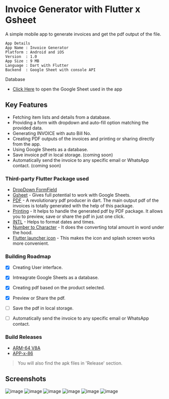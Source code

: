 # Invoice Generator with Flutter x Gsheet

A simple mobile app to generate invoices and get the pdf output of the file.

```
App Details
App Name : Invoice Generator
Platform : Android and iOS
Version  : 1.0
App Size : 9 MB
Language : Dart with Flutter
Backend  : Google Sheet with console API
```
Database
- [Click Here](https://cutt.ly/f2Cy9vu) to open the Google Sheet used in the app

## Key Features
- Fetching item lists and details from a database. 
- Providing a form with dropdown and auto-fill option matching the provided data.
- Generating INVOICE with auto Bill No.
- Creating PDF outputs of the invoices and printing or sharing directly from the app.
- Using Google Sheets as a database. 
- Save invoice pdf in local storage. (coming soon)
- Automatically send the invoice to any specific email or WhatsApp contact. (coming soon)

### Third-party Flutter Package used
- [DropDown FormField](https://pub.dev/packages/dropdown_formfield) 
- [Gsheet](https://pub.dev/packages/gsheets) - Gives full potential to work with Google Sheets.
- [PDF](https://pub.dev/packages/pdf) - A revolutionary pdf producer in dart. The main output pdf of the invoices is totally generated with the help of this package.
- [Printing](https://pub.dev/packages/printing) - It helps to handle the generated pdf by PDF package. It allows you to preview, save or share the pdf in just one click.
- [INTL](https://pub.dev/packages/intl) - Helps to format dates and times.
- [Number to Character](https://pub.dev/packages/number_to_character) - It does the converting total amount in word under the hood. 
- [Flutter launcher icon](https://pub.dev/packages/flutter_launcher_icons) - This makes the icon and splash screen works more convenient. 


### Building Roadmap
- [x] Creating User interface.
- [x] Intreagrate Google Sheets as a database.
- [x] Creating pdf based on the product selected.
- [x] Preview or Share the pdf.
- [ ] Save the pdf in local storage.
- [ ] Automatically send the invoice to any specific email or WhatsApp contact.


### Build Releases 
- [ARM-64 V8A](https://drive.google.com/file/d/1etM_k72_tvMX-_o_CqI0g5WhlQbb-iR3/view?usp=share_link)
- [APP-x-86](https://drive.google.com/file/d/1X1--nXNQIbzIDUs77lyGo3M1HXkeEFwg/view?usp=share_link)
> You will also find the apk files in 'Release' section.

## Screenshots

![image](https://user-images.githubusercontent.com/95021955/212470272-d7f37cdb-6216-44b3-8994-880565942c08.png)
![image](https://user-images.githubusercontent.com/95021955/212470290-3d370ed1-3346-41c3-a297-e6d815a01029.png)
![image](https://user-images.githubusercontent.com/95021955/212470293-1a33f575-49b1-4c3a-a2ac-588d48b544b2.png)
![image](https://user-images.githubusercontent.com/95021955/212470303-fb59d536-6319-495b-95c3-220c0b77fb2c.png)
![image](https://user-images.githubusercontent.com/95021955/212470458-522491be-0413-4244-b4ec-d40748d378d1.png)
![image](https://user-images.githubusercontent.com/95021955/212470388-6b432881-b0cd-4c71-83a6-e7f03541c428.png)


